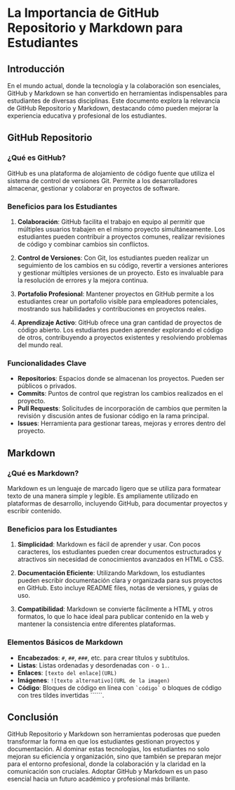 # La Importancia de GitHub Repositorio y Markdown para Estudiantes

## Introducción

En el mundo actual, donde la tecnología y la colaboración son esenciales, GitHub y Markdown se han convertido en herramientas indispensables para estudiantes de diversas disciplinas. Este documento explora la relevancia de GitHub Repositorio y Markdown, destacando cómo pueden mejorar la experiencia educativa y profesional de los estudiantes.

## GitHub Repositorio

### ¿Qué es GitHub?

GitHub es una plataforma de alojamiento de código fuente que utiliza el sistema de control de versiones Git. Permite a los desarrolladores almacenar, gestionar y colaborar en proyectos de software.

### Beneficios para los Estudiantes

1. **Colaboración**: GitHub facilita el trabajo en equipo al permitir que múltiples usuarios trabajen en el mismo proyecto simultáneamente. Los estudiantes pueden contribuir a proyectos comunes, realizar revisiones de código y combinar cambios sin conflictos.
   
2. **Control de Versiones**: Con Git, los estudiantes pueden realizar un seguimiento de los cambios en su código, revertir a versiones anteriores y gestionar múltiples versiones de un proyecto. Esto es invaluable para la resolución de errores y la mejora continua.

3. **Portafolio Profesional**: Mantener proyectos en GitHub permite a los estudiantes crear un portafolio visible para empleadores potenciales, mostrando sus habilidades y contribuciones en proyectos reales.

4. **Aprendizaje Activo**: GitHub ofrece una gran cantidad de proyectos de código abierto. Los estudiantes pueden aprender explorando el código de otros, contribuyendo a proyectos existentes y resolviendo problemas del mundo real.

### Funcionalidades Clave

- **Repositorios**: Espacios donde se almacenan los proyectos. Pueden ser públicos o privados.
- **Commits**: Puntos de control que registran los cambios realizados en el proyecto.
- **Pull Requests**: Solicitudes de incorporación de cambios que permiten la revisión y discusión antes de fusionar código en la rama principal.
- **Issues**: Herramienta para gestionar tareas, mejoras y errores dentro del proyecto.

## Markdown

### ¿Qué es Markdown?

Markdown es un lenguaje de marcado ligero que se utiliza para formatear texto de una manera simple y legible. Es ampliamente utilizado en plataformas de desarrollo, incluyendo GitHub, para documentar proyectos y escribir contenido.

### Beneficios para los Estudiantes

1. **Simplicidad**: Markdown es fácil de aprender y usar. Con pocos caracteres, los estudiantes pueden crear documentos estructurados y atractivos sin necesidad de conocimientos avanzados en HTML o CSS.
   
2. **Documentación Eficiente**: Utilizando Markdown, los estudiantes pueden escribir documentación clara y organizada para sus proyectos en GitHub. Esto incluye README files, notas de versiones, y guías de uso.

3. **Compatibilidad**: Markdown se convierte fácilmente a HTML y otros formatos, lo que lo hace ideal para publicar contenido en la web y mantener la consistencia entre diferentes plataformas.

### Elementos Básicos de Markdown

- **Encabezados**: `#`, `##`, `###`, etc. para crear títulos y subtítulos.
- **Listas**: Listas ordenadas y desordenadas con `-` o `1.`.
- **Enlaces**: `[texto del enlace](URL)`
- **Imágenes**: `![texto alternativo](URL de la imagen)`
- **Código**: Bloques de código en línea con `` `código` `` o bloques de código con tres tildes invertidas ``````.

## Conclusión

GitHub Repositorio y Markdown son herramientas poderosas que pueden transformar la forma en que los estudiantes gestionan proyectos y documentación. Al dominar estas tecnologías, los estudiantes no solo mejoran su eficiencia y organización, sino que también se preparan mejor para el entorno profesional, donde la colaboración y la claridad en la comunicación son cruciales. Adoptar GitHub y Markdown es un paso esencial hacia un futuro académico y profesional más brillante.
